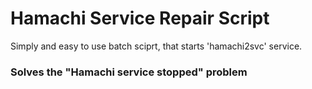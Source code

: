 
# Hamachi Service Repair Script 


Simply and easy to use batch sciprt, that starts 'hamachi2svc' service. 



### Solves the "Hamachi service stopped" problem


